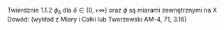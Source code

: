 Twierdznie 1.1.2
$\phi_{\delta}$ dla $\delta \in (0, +\infty]$ oraz $\phi$ są miarami zewnętrznymi na X
Dowód: (wykład z Miary i Całki lub Tworzewski AM-4, 71, 3.16)